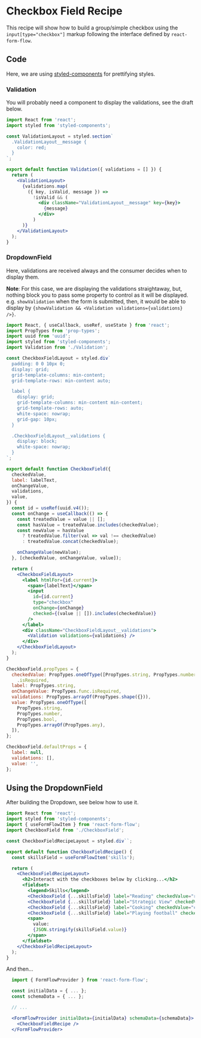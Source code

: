 # Checkbox Field Recipe

This recipe will show how to build a group/simple checkbox using the `input[type="checkbox"]` markup following the interface defined by `react-form-flow`.

## Code

Here, we are using [styled-components](https://www.styled-components.com/) for prettifying styles.

### Validation

You will probably need a component to display the validations, see the draft below.

```jsx
import React from 'react';
import styled from 'styled-components';

const ValidationLayout = styled.section`
  .ValidationLayout__message {
    color: red;
  }
`;

export default function Validation({ validations = [] }) {
  return (
    <ValidationLayout>
      {validations.map(
        ({ key, isValid, message }) =>
          !isValid && (
            <div className="ValidationLayout__message" key={key}>
              {message}
            </div>
          )
      )}
    </ValidationLayout>
  );
}
```

### DropdownField

Here, validations are received always and the consumer decides when to display them.

**Note**: For this case, we are displaying the validations straightaway, but, nothing block you to pass some property to control as it will be displayed. e.g. `showValidation` when the form is submitted, then, it would be able to display by `{showValidation && <Validation validations={validations} />}`.

```jsx
import React, { useCallback, useRef, useState } from 'react';
import PropTypes from 'prop-types';
import uuid from 'uuid';
import styled from 'styled-components';
import Validation from './Validation';

const CheckboxFieldLayout = styled.div`
  padding: 0 0 10px 0;
  display: grid;
  grid-template-columns: min-content;
  grid-template-rows: min-content auto;

  label {
    display: grid;
    grid-template-columns: min-content min-content;
    grid-template-rows: auto;
    white-space: nowrap;
    grid-gap: 10px;
  }

  .CheckboxFieldLayout__validations {
    display: block;
    white-space: nowrap;
  }
`;

export default function CheckboxField({
  checkedValue,
  label: labelText,
  onChangeValue,
  validations,
  value,
}) {
  const id = useRef(uuid.v4());
  const onChange = useCallback(() => {
    const treatedValue = value || [];
    const hasValue = treatedValue.includes(checkedValue);
    const newValue = hasValue
      ? treatedValue.filter(val => val !== checkedValue)
      : treatedValue.concat(checkedValue);

    onChangeValue(newValue);
  }, [checkedValue, onChangeValue, value]);

  return (
    <CheckboxFieldLayout>
      <label htmlFor={id.current}>
        <span>{labelText}</span>
        <input
          id={id.current}
          type="checkbox"
          onChange={onChange}
          checked={(value || []).includes(checkedValue)}
        />
      </label>
      <div className="CheckboxFieldLayout__validations">
        <Validation validations={validations} />
      </div>
    </CheckboxFieldLayout>
  );
}

CheckboxField.propTypes = {
  checkedValue: PropTypes.oneOfType([PropTypes.string, PropTypes.number, PropTypes.bool])
    .isRequired,
  label: PropTypes.string,
  onChangeValue: PropTypes.func.isRequired,
  validations: PropTypes.arrayOf(PropTypes.shape({})),
  value: PropTypes.oneOfType([
    PropTypes.string,
    PropTypes.number,
    PropTypes.bool,
    PropTypes.arrayOf(PropTypes.any),
  ]),
};

CheckboxField.defaultProps = {
  label: null,
  validations: [],
  value: '',
};
```

## Using the DropdownField

After building the Dropdown, see below how to use it.

```jsx
import React from 'react';
import styled from 'styled-components';
import { useFormFlowItem } from 'react-form-flow';
import CheckboxField from './CheckboxField';

const CheckboxFieldRecipeLayout = styled.div``;

export default function CheckboxFieldRecipe() {
  const skillsField = useFormFlowItem('skills');

  return (
    <CheckboxFieldRecipeLayout>
      <h2>Interact with the checkboxes below by clicking...</h2>
      <fieldset>
        <legend>Skills</legend>
        <CheckboxField {...skillsField} label="Reading" checkedValue="reading" />
        <CheckboxField {...skillsField} label="Strategic View" checkedValue="strategic_view" />
        <CheckboxField {...skillsField} label="Cooking" checkedValue="cooking" />
        <CheckboxField {...skillsField} label="Playing football" checkedValue="football" />
        <span>
          value:
          {JSON.stringify(skillsField.value)}
        </span>
      </fieldset>
    </CheckboxFieldRecipeLayout>
  );
}
```

And then...

```jsx
  import { FormFlowProvider } from 'react-form-flow';

  const initialData = { ... };
  const schemaData = { ... };

  // ...

  <FormFlowProvider initialData={initialData} schemaData={schemaData}>
    <CheckboxFieldRecipe />
  </FormFlowProvider>
```
